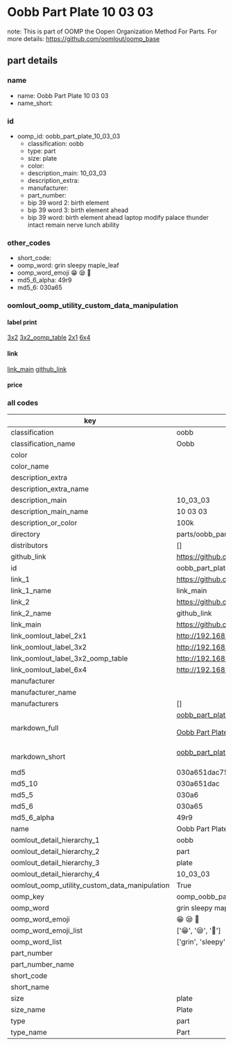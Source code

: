 # Oobb Part Plate 10 03 03  

note: This is part of OOMP the Oopen Organization Method For Parts. For more details: https://github.com/oomlout/oomp_base

##  part details





### name
* name: Oobb Part Plate 10 03 03
* name_short: 
### id
* oomp_id: oobb_part_plate_10_03_03
  * classification: oobb
  * type: part
  * size: plate
  * color: 
  * description_main: 10_03_03
  * description_extra: 
  * manufacturer: 
  * part_number: 
  * bip 39 word 2: birth element
  * bip 39 word 3: birth element ahead
  * bip 39 word: birth element ahead laptop modify palace thunder intact remain nerve lunch ability

### other_codes
* short_code: 
* oomp_word: grin sleepy maple_leaf
* oomp_word_emoji :grin: :sleepy: :maple_leaf:
* md5_6_alpha: 49r9
* md5_6: 030a65






### oomlout_oomp_utility_custom_data_manipulation
#### label print
[3x2](http://192.168.1.245:1112/?label=oomp%2049r9)
[3x2_oomp_table](http://192.168.1.107:1112/?label=oomp%2049r9)
[2x1](http://192.168.1.242:1112/?label=oomp%2049r9)
[6x4](http://192.168.1.55:1112/?label=oomp%2049r9)    

#### link

[link_main](https://github.com/oomlout/oomlout_oomp_current_version_messy/tree/main/parts/oobb_part_plate_10_03_03) [github_link](https://github.com/oomlout/oomlout_oomp_part_src/tree/main/parts/oobb_part_plate_10_03_03)                             

#### price







### all codes 
| key | value |  
| --- | --- |  
| classification | oobb |  
| classification_name | Oobb |  
| color |  |  
| color_name |  |  
| description_extra |  |  
| description_extra_name |  |  
| description_main | 10_03_03 |  
| description_main_name | 10 03 03 |  
| description_or_color | 100k |  
| directory | parts/oobb_part_plate_10_03_03 |  
| distributors | [] |  
| github_link | https://github.com/oomlout/oomlout_oomp_part_src/tree/main/parts/oobb_part_plate_10_03_03 |  
| id | oobb_part_plate_10_03_03 |  
| link_1 | https://github.com/oomlout/oomlout_oomp_current_version_messy/tree/main/parts/oobb_part_plate_10_03_03 |  
| link_1_name | link_main |  
| link_2 | https://github.com/oomlout/oomlout_oomp_part_src/tree/main/parts/oobb_part_plate_10_03_03 |  
| link_2_name | github_link |  
| link_main | https://github.com/oomlout/oomlout_oomp_current_version_messy/tree/main/parts/oobb_part_plate_10_03_03 |  
| link_oomlout_label_2x1 | http://192.168.1.242:1112/?label=oomp%2049r9 |  
| link_oomlout_label_3x2 | http://192.168.1.245:1112/?label=oomp%2049r9 |  
| link_oomlout_label_3x2_oomp_table | http://192.168.1.107:1112/?label=oomp%2049r9 |  
| link_oomlout_label_6x4 | http://192.168.1.55:1112/?label=oomp%2049r9 |  
| manufacturer |  |  
| manufacturer_name |  |  
| manufacturers | [] |  
| markdown_full | [oobb_part_plate_10_03_03](https://github.com/oomlout/oomlout_oomp_current_version_messy/tree/main/parts/oobb_part_plate_10_03_03)<br>[](https://github.com/oomlout/oomlout_oomp_current_version_messy/tree/main/parts/oobb_part_plate_10_03_03)<br>[Oobb Part Plate 10 03 03](https://github.com/oomlout/oomlout_oomp_current_version_messy/tree/main/parts/oobb_part_plate_10_03_03)<br><br> |  
| markdown_short | [oobb_part_plate_10_03_03](https://github.com/oomlout/oomlout_oomp_current_version_messy/tree/main/parts/oobb_part_plate_10_03_03)<br><br> |  
| md5 | 030a651dac759c327cc757d00a51e8b5 |  
| md5_10 | 030a651dac |  
| md5_5 | 030a6 |  
| md5_6 | 030a65 |  
| md5_6_alpha | 49r9 |  
| name | Oobb Part Plate 10 03 03 |  
| oomlout_detail_hierarchy_1 | oobb |  
| oomlout_detail_hierarchy_2 | part |  
| oomlout_detail_hierarchy_3 | plate |  
| oomlout_detail_hierarchy_4 | 10_03_03 |  
| oomlout_oomp_utility_custom_data_manipulation | True |  
| oomp_key | oomp_oobb_part_plate_10_03_03 |  
| oomp_word | grin sleepy maple_leaf |  
| oomp_word_emoji | :grin: :sleepy: :maple_leaf: |  
| oomp_word_emoji_list | [':grin:', ':sleepy:', ':maple_leaf:'] |  
| oomp_word_list | ['grin', 'sleepy', 'maple_leaf'] |  
| part_number |  |  
| part_number_name |  |  
| short_code |  |  
| short_name |  |  
| size | plate |  
| size_name | Plate |  
| type | part |  
| type_name | Part |  
